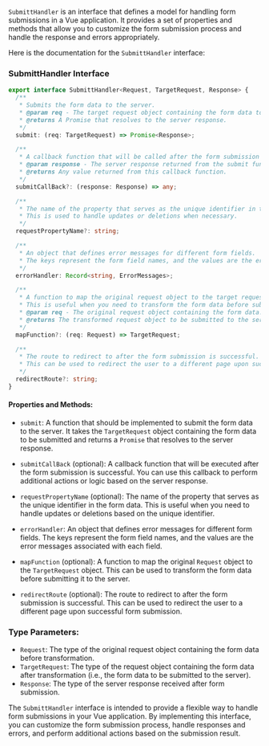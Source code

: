 `SubmittHandler` is an interface that defines a model for handling form submissions in a Vue application. It provides a set of properties and methods that allow you to customize the form submission process and handle the response and errors appropriately.

Here is the documentation for the `SubmittHandler` interface:

### SubmittHandler Interface

```typescript
export interface SubmittHandler<Request, TargetRequest, Response> {
  /**
   * Submits the form data to the server.
   * @param req - The target request object containing the form data to be submitted.
   * @returns A Promise that resolves to the server response.
   */
  submit: (req: TargetRequest) => Promise<Response>;

  /**
   * A callback function that will be called after the form submission is successful.
   * @param response - The server response returned from the submit function.
   * @returns Any value returned from this callback function.
   */
  submitCallBack?: (response: Response) => any;

  /**
   * The name of the property that serves as the unique identifier in the form data.
   * This is used to handle updates or deletions when necessary.
   */
  requestPropertyName?: string;

  /**
   * An object that defines error messages for different form fields.
   * The keys represent the form field names, and the values are the error messages.
   */
  errorHandler: Record<string, ErrorMessages>;

  /**
   * A function to map the original request object to the target request object.
   * This is useful when you need to transform the form data before submitting it to the server.
   * @param req - The original request object containing the form data.
   * @returns The transformed request object to be submitted to the server.
   */
  mapFunction?: (req: Request) => TargetRequest;

  /**
   * The route to redirect to after the form submission is successful.
   * This can be used to redirect the user to a different page upon successful form submission.
   */
  redirectRoute?: string;
}
```

#### Properties and Methods:

- `submit`: A function that should be implemented to submit the form data to the server. It takes the `TargetRequest` object containing the form data to be submitted and returns a `Promise` that resolves to the server response.

- `submitCallBack` (optional): A callback function that will be executed after the form submission is successful. You can use this callback to perform additional actions or logic based on the server response.

- `requestPropertyName` (optional): The name of the property that serves as the unique identifier in the form data. This is useful when you need to handle updates or deletions based on the unique identifier.

- `errorHandler`: An object that defines error messages for different form fields. The keys represent the form field names, and the values are the error messages associated with each field.

- `mapFunction` (optional): A function to map the original `Request` object to the `TargetRequest` object. This can be used to transform the form data before submitting it to the server.

- `redirectRoute` (optional): The route to redirect to after the form submission is successful. This can be used to redirect the user to a different page upon successful form submission.

### Type Parameters:

- `Request`: The type of the original request object containing the form data before transformation.
- `TargetRequest`: The type of the request object containing the form data after transformation (i.e., the form data to be submitted to the server).
- `Response`: The type of the server response received after form submission.

The `SubmittHandler` interface is intended to provide a flexible way to handle form submissions in your Vue application. By implementing this interface, you can customize the form submission process, handle responses and errors, and perform additional actions based on the submission result.
